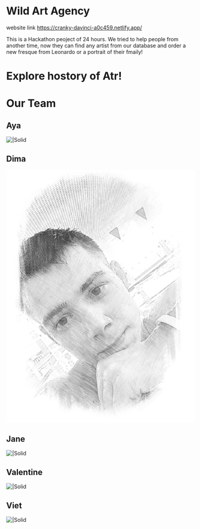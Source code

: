 # Wild Art Agency 
 website link https://cranky-davinci-a0c459.netlify.app/


This is a Hackathon peoject of 24 hours.
We tried to help people from another time, now they can find any artist from our database and order a new fresque from Leonardo
or a portrait of their fmaily!




# Explore hostory of Atr!

# Our Team

 ## Aya
![|Solid](https://github.com/valiant9191/Hackathon/blob/main/src/components/about-us/team-member-card/srcphotos/PhotoFunia-Aya.jpg)
## Dima
![|Solid](https://github.com/valiant9191/Hackathon/blob/main/src/components/about-us/team-member-card/srcphotos/PhotoFunia-dima.jpg)
## Jane
![|Solid](https://github.com/valiant9191/Hackathon/blob/main/src/components/about-us/team-member-card/srcphotos/PhotoFunia-Gabriell.jpg)
## Valentine 
![|Solid](https://github.com/valiant9191/Hackathon/blob/main/src/components/about-us/team-member-card/srcphotos/PhotoFunia-1608229689.jpg)
## Viet
![|Solid](https://github.com/valiant9191/Hackathon/blob/main/src/components/about-us/team-member-card/srcphotos/PhotoFunia-Viet.jpg)
